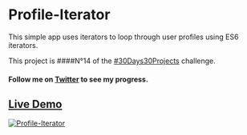 # Profile-Iterator

This simple app uses iterators to loop through user profiles using ES6 iterators.

This project is ####N°14 of the <a href="https://twitter.com/barmaki_salma">#30Days30Projects</a> challenge.

#### Follow me on <a href="https://twitter.com/barmaki_salma">Twitter</a> to see my progress.

## <a href="https://heuristic-bassi-cad385.netlify.app/">Live Demo</a>

<a href="https://heuristic-bassi-cad385.netlify.app/"><img src="https://i.ibb.co/cN4Jy9Y/Profile-Iterator.png" alt="Profile-Iterator" border="0"></a>


